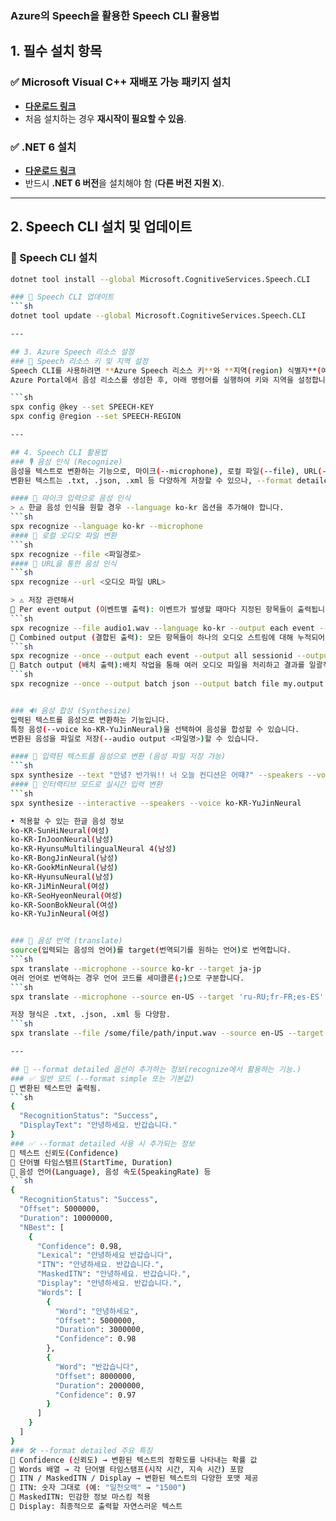 ### Azure의 Speech을 활용한 Speech CLI 활용법

## 1. 필수 설치 항목

### ✅ Microsoft Visual C++ 재배포 가능 패키지 설치

- **[다운로드 링크](https://learn.microsoft.com/en-us/cpp/windows/latest-supported-vc-redist?view=msvc-170#latest-microsoft-visual-c-redistributable-version)**
- 처음 설치하는 경우 **재시작이 필요할 수 있음**.

### ✅ .NET 6 설치

- **[다운로드 링크](https://dotnet.microsoft.com/en-us/download/dotnet/6.0)**
- 반드시 **.NET 6 버전**을 설치해야 함 (**다른 버전 지원 X**).

---

## 2. Speech CLI 설치 및 업데이트

### 📌 Speech CLI 설치

````sh
dotnet tool install --global Microsoft.CognitiveServices.Speech.CLI

### 📌 Speech CLI 업데이트
```sh
dotnet tool update --global Microsoft.CognitiveServices.Speech.CLI

---

## 3. Azure Speech 리소스 설정
### 🔑 Speech 리소스 키 및 지역 설정
Speech CLI를 사용하려면 **Azure Speech 리소스 키**와 **지역(region) 식별자**(예: `eastus`, `westus`)가 필요합니다.
Azure Portal에서 음성 리소스를 생성한 후, 아래 명령어를 실행하여 키와 지역을 설정합니다.

```sh
spx config @key --set SPEECH-KEY
spx config @region --set SPEECH-REGION

---

## 4. Speech CLI 활용법
### 🎙️ 음성 인식 (Recognize)
음성을 텍스트로 변환하는 기능으로, 마이크(--microphone), 로컬 파일(--file), URL(--url)을 입력으로 사용 가능합니다.
변환된 텍스트는 .txt, .json, .xml 등 다양하게 저장할 수 있으나, --format detailed을 사용해, --output result.json 으로 저장하면 더 많은 정보가 담긴 파일로 저장이 된다.

#### 🔹 마이크 입력으로 음성 인식
> ⚠️ 한글 음성 인식을 원할 경우 --language ko-kr 옵션을 추가해야 합니다.
```sh
spx recognize --language ko-kr --microphone
#### 🔹 로컬 오디오 파일 변환
```sh
spx recognize --file <파일경로>
#### 🔹 URL을 통한 음성 인식
```sh
spx recognize --url <오디오 파일 URL>

> ⚠️ 저장 관련해서
🔹 Per event output (이벤트별 출력): 이벤트가 발생할 때마다 지정된 항목들이 출력됩니다. 예를 들어, 텍스트, 세션 ID 등을 실시간으로 얻을 수 있습니다.
```sh
spx recognize --file audio1.wav --language ko-kr --output each event --output all text --output all sessionid
🔹 Combined output (결합된 출력): 모든 항목들이 하나의 오디오 스트림에 대해 누적되어 출력됩니다. 하나의 파일 내에서 여러 항목들을 동시에 다루기 적합합니다.
```sh
spx recognize --once --output each event --output all sessionid --output each text
🔹 Batch output (배치 출력):배치 작업을 통해 여러 오디오 파일을 처리하고 결과를 일괄적으로 저장합니다. 이 경우 인식 결과가 서비스에서 정의한 발화 경계에 맞게 나뉘어 출력됩니다.
```sh
spx recognize --once --output batch json --output batch file my.output.json


### 🔊 음성 합성 (Synthesize)
입력된 텍스트를 음성으로 변환하는 기능입니다.
특정 음성(--voice ko-KR-YuJinNeural)을 선택하여 음성을 합성할 수 있습니다.
변환된 음성을 파일로 저장(--audio output <파일명>)할 수 있습니다.

#### 🔹 입력된 텍스트를 음성으로 변환 (음성 파일 저장 가능)
```sh
spx synthesize --text "안녕? 반가워!! 너 오늘 컨디션은 어때?" --speakers --voice ko-KR-YuJinNeural --audio output hello-sample.wav
#### 🔹 인터랙티브 모드로 실시간 입력 변환
```sh
spx synthesize --interactive --speakers --voice ko-KR-YuJinNeural

• 적용할 수 있는 한글 음성 정보
ko-KR-SunHiNeural(여성)
ko-KR-InJoonNeural(남성)
ko-KR-HyunsuMultilingualNeural 4(남성)
ko-KR-BongJinNeural(남성)
ko-KR-GookMinNeural(남성)
ko-KR-HyunsuNeural(남성)
ko-KR-JiMinNeural(여성)
ko-KR-SeoHyeonNeural(여성)
ko-KR-SoonBokNeural(여성)
ko-KR-YuJinNeural(여성)


### 📔 음성 번역 (translate)
source(입력되는 음성의 언어)를 target(번역되기를 원하는 언어)로 번역합니다.
```sh
spx translate --microphone --source ko-kr --target ja-jp
여러 언어로 번역하는 경우 언어 코드를 세미콜론(;)으로 구분합니다.
```sh
spx translate --microphone --source en-US --target 'ru-RU;fr-FR;es-ES'

저장 형식은 .txt, .json, .xml 등 다양함.
```sh
spx translate --file /some/file/path/input.wav --source en-US --target ru-RU --output file <저장하고 싶은 파일경로 및 이름>.txt

---

## 📌 --format detailed 옵션이 추가하는 정보(recognize에서 활용하는 기능.)
### ✅ 일반 모드 (--format simple 또는 기본값)
🔹 변환된 텍스트만 출력됨.
```sh
{
  "RecognitionStatus": "Success",
  "DisplayText": "안녕하세요. 반갑습니다."
}
### ✅ --format detailed 사용 시 추가되는 정보
🔹 텍스트 신뢰도(Confidence)
🔹 단어별 타임스탬프(StartTime, Duration)
🔹 음성 언어(Language), 음성 속도(SpeakingRate) 등
```sh
{
  "RecognitionStatus": "Success",
  "Offset": 5000000,
  "Duration": 10000000,
  "NBest": [
    {
      "Confidence": 0.98,
      "Lexical": "안녕하세요 반갑습니다",
      "ITN": "안녕하세요. 반갑습니다.",
      "MaskedITN": "안녕하세요. 반갑습니다.",
      "Display": "안녕하세요. 반갑습니다.",
      "Words": [
        {
          "Word": "안녕하세요",
          "Offset": 5000000,
          "Duration": 3000000,
          "Confidence": 0.98
        },
        {
          "Word": "반갑습니다",
          "Offset": 8000000,
          "Duration": 2000000,
          "Confidence": 0.97
        }
      ]
    }
  ]
}
### 🛠️ --format detailed 주요 특징
🔹 Confidence (신뢰도) → 변환된 텍스트의 정확도를 나타내는 확률 값
🔹 Words 배열 → 각 단어별 타임스탬프(시작 시간, 지속 시간) 포함
🔹 ITN / MaskedITN / Display → 변환된 텍스트의 다양한 포맷 제공
🔹 ITN: 숫자 그대로 (예: "일천오백" → "1500")
🔹 MaskedITN: 민감한 정보 마스킹 적용
🔹 Display: 최종적으로 출력할 자연스러운 텍스트
````
